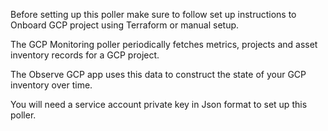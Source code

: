 Before setting up this poller make sure to follow set up instructions to Onboard GCP project using Terraform or manual setup.

The GCP Monitoring poller periodically fetches metrics, projects and asset inventory records for a GCP project.

The Observe GCP app uses this data to construct the state of your GCP inventory over time.

You will need a service account private key in Json format to set up this poller.